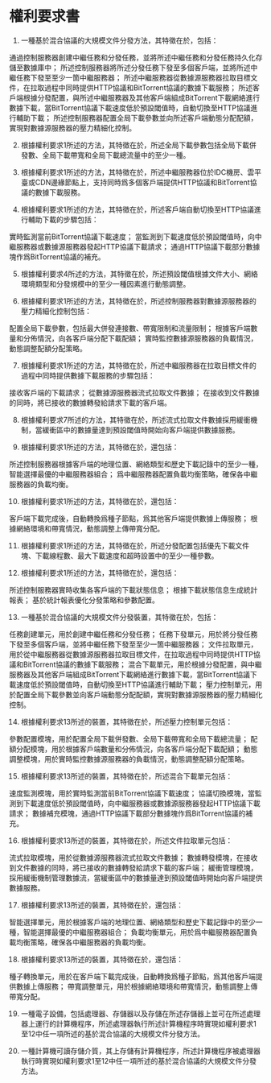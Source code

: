 # 權利要求書

1. 一種基於混合協議的大規模文件分發方法，其特徵在於，包括：

通過控制服務器創建中繼任務和分發任務，並將所述中繼任務和分發任務持久化存儲至數據庫中；
所述控制服務器將所述分發任務下發至多個客戶端，並將所述中繼任務下發至至少一箇中繼服務器；
所述中繼服務器從數據源服務器拉取目標文件，在拉取過程中同時提供HTTP協議和BitTorrent協議的數據下載服務；
所述客戶端根據分發配置，與所述中繼服務器及其他客戶端組成BitTorrent下載網絡進行數據下載，當BitTorrent協議下載速度低於預設閾值時，自動切換至HTTP協議進行輔助下載；
所述控制服務器配置全局下載參數並向所述客戶端動態分配配額，實現對數據源服務器的壓力精細化控制。

2. 根據權利要求1所述的方法，其特徵在於，所述全局下載參數包括全局下載併發數、全局下載帶寬和全局下載總流量中的至少一種。

3. 根據權利要求1所述的方法，其特徵在於，所述中繼服務器位於IDC機房、雲平臺或CDN邊緣節點上，支持同時爲多個客戶端提供HTTP協議和BitTorrent協議的數據下載服務。

4. 根據權利要求1所述的方法，其特徵在於，所述客戶端自動切換至HTTP協議進行輔助下載的步驟包括：

實時監測當前BitTorrent協議下載速度；
當監測到下載速度低於預設閾值時，向中繼服務器或數據源服務器發起HTTP協議下載請求；
通過HTTP協議下載部分數據塊作爲BitTorrent協議的補充。

5. 根據權利要求4所述的方法，其特徵在於，所述預設閾值根據文件大小、網絡環境類型和分發規模中的至少一種因素進行動態調整。

6. 根據權利要求1所述的方法，其特徵在於，所述控制服務器對數據源服務器的壓力精細化控制包括：

配置全局下載參數，包括最大併發連接數、帶寬限制和流量限制；
根據客戶端數量和分佈情況，向各客戶端分配下載配額；
實時監控數據源服務器的負載情況，動態調整配額分配策略。

7. 根據權利要求1所述的方法，其特徵在於，所述中繼服務器在拉取目標文件的過程中同時提供數據下載服務的步驟包括：

接收客戶端的下載請求；
從數據源服務器流式拉取文件數據；
在接收到文件數據的同時，將已接收的數據轉發給請求下載的客戶端。

8. 根據權利要求7所述的方法，其特徵在於，所述流式拉取文件數據採用緩衝機制，當緩衝區中的數據量達到預設閾值時開始向客戶端提供數據服務。

9. 根據權利要求1所述的方法，其特徵在於，還包括：

所述控制服務器根據客戶端的地理位置、網絡類型和歷史下載記錄中的至少一種，智能選擇最優的中繼服務器組合；
爲中繼服務器配置負載均衡策略，確保各中繼服務器的負載均衡。

10. 根據權利要求1所述的方法，其特徵在於，還包括：

客戶端下載完成後，自動轉換爲種子節點，爲其他客戶端提供數據上傳服務；
根據網絡環境和帶寬情況，動態調整上傳帶寬分配。

11. 根據權利要求1所述的方法，其特徵在於，所述分發配置包括優先下載文件塊、下載線程數、最大下載速度和超時設置中的至少一種參數。

12. 根據權利要求1所述的方法，其特徵在於，還包括：

所述控制服務器實時收集各客戶端的下載狀態信息；
根據下載狀態信息生成統計報表；
基於統計報表優化分發策略和參數配置。

13. 一種基於混合協議的大規模文件分發裝置，其特徵在於，包括：

任務創建單元，用於創建中繼任務和分發任務；
任務下發單元，用於將分發任務下發至多個客戶端，並將中繼任務下發至至少一箇中繼服務器；
文件拉取單元，用於從中繼服務器從數據源服務器拉取目標文件，在拉取過程中同時提供HTTP協議和BitTorrent協議的數據下載服務；
混合下載單元，用於根據分發配置，與中繼服務器及其他客戶端組成BitTorrent下載網絡進行數據下載，當BitTorrent協議下載速度低於預設閾值時，自動切換至HTTP協議進行輔助下載；
壓力控制單元，用於配置全局下載參數並向客戶端動態分配配額，實現對數據源服務器的壓力精細化控制。

14. 根據權利要求13所述的裝置，其特徵在於，所述壓力控制單元包括：

參數配置模塊，用於配置全局下載併發數、全局下載帶寬和全局下載總流量；
配額分配模塊，用於根據客戶端數量和分佈情況，向各客戶端分配下載配額；
動態調整模塊，用於實時監控數據源服務器的負載情況，動態調整配額分配策略。

15. 根據權利要求13所述的裝置，其特徵在於，所述混合下載單元包括：

速度監測模塊，用於實時監測當前BitTorrent協議下載速度；
協議切換模塊，當監測到下載速度低於預設閾值時，向中繼服務器或數據源服務器發起HTTP協議下載請求；
數據補充模塊，通過HTTP協議下載部分數據塊作爲BitTorrent協議的補充。

16. 根據權利要求13所述的裝置，其特徵在於，所述文件拉取單元包括：

流式拉取模塊，用於從數據源服務器流式拉取文件數據；
數據轉發模塊，在接收到文件數據的同時，將已接收的數據轉發給請求下載的客戶端；
緩衝管理模塊，採用緩衝機制管理數據流，當緩衝區中的數據量達到預設閾值時開始向客戶端提供數據服務。

17. 根據權利要求13所述的裝置，其特徵在於，還包括：

智能選擇單元，用於根據客戶端的地理位置、網絡類型和歷史下載記錄中的至少一種，智能選擇最優的中繼服務器組合；
負載均衡單元，用於爲中繼服務器配置負載均衡策略，確保各中繼服務器的負載均衡。

18. 根據權利要求13所述的裝置，其特徵在於，還包括：

種子轉換單元，用於在客戶端下載完成後，自動轉換爲種子節點，爲其他客戶端提供數據上傳服務；
帶寬調整單元，用於根據網絡環境和帶寬情況，動態調整上傳帶寬分配。

19. 一種電子設備，包括處理器、存儲器以及存儲在所述存儲器上並可在所述處理器上運行的計算機程序，所述處理器執行所述計算機程序時實現如權利要求1至12中任一項所述的基於混合協議的大規模文件分發方法。

20. 一種計算機可讀存儲介質，其上存儲有計算機程序，所述計算機程序被處理器執行時實現如權利要求1至12中任一項所述的基於混合協議的大規模文件分發方法。
